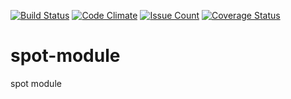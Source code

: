 
[![Build Status](https://travis-ci.org/pinkgorilla/spot-module.svg?branch=dev)](https://travis-ci.org/pinkgorilla/spot-module)
[![Code Climate](https://codeclimate.com/github/pinkgorilla/spot-module/badges/gpa.svg)](https://codeclimate.com/github/pinkgorilla/spot-module) 
[![Issue Count](https://codeclimate.com/github/pinkgorilla/spot-module/badges/issue_count.svg)](https://codeclimate.com/github/pinkgorilla/spot-module)
[![Coverage Status](https://coveralls.io/repos/github/pinkgorilla/spot-module/badge.svg?branch=dev)](https://coveralls.io/github/pinkgorilla/spot-module?branch=dev)

# spot-module
spot module

